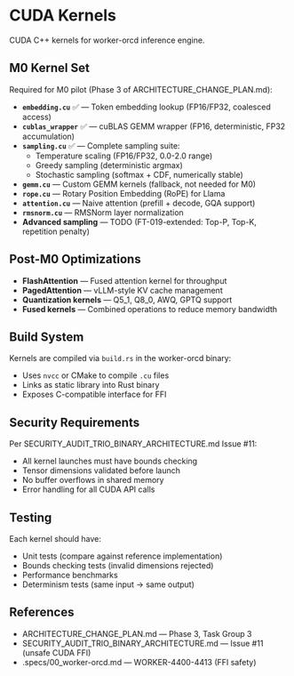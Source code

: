 # CUDA Kernels

CUDA C++ kernels for worker-orcd inference engine.

## M0 Kernel Set

Required for M0 pilot (Phase 3 of ARCHITECTURE_CHANGE_PLAN.md):

- **`embedding.cu`** ✅ — Token embedding lookup (FP16/FP32, coalesced access)
- **`cublas_wrapper`** ✅ — cuBLAS GEMM wrapper (FP16, deterministic, FP32 accumulation)
- **`sampling.cu`** ✅ — Complete sampling suite:
  - Temperature scaling (FP16/FP32, 0.0-2.0 range)
  - Greedy sampling (deterministic argmax)
  - Stochastic sampling (softmax + CDF, numerically stable)
- **`gemm.cu`** — Custom GEMM kernels (fallback, not needed for M0)
- **`rope.cu`** — Rotary Position Embedding (RoPE) for Llama
- **`attention.cu`** — Naive attention (prefill + decode, GQA support)
- **`rmsnorm.cu`** — RMSNorm layer normalization
- **Advanced sampling** — TODO (FT-019-extended: Top-P, Top-K, repetition penalty)

## Post-M0 Optimizations

- **FlashAttention** — Fused attention kernel for throughput
- **PagedAttention** — vLLM-style KV cache management
- **Quantization kernels** — Q5_1, Q8_0, AWQ, GPTQ support
- **Fused kernels** — Combined operations to reduce memory bandwidth

## Build System

Kernels are compiled via `build.rs` in the worker-orcd binary:
- Uses `nvcc` or CMake to compile `.cu` files
- Links as static library into Rust binary
- Exposes C-compatible interface for FFI

## Security Requirements

Per SECURITY_AUDIT_TRIO_BINARY_ARCHITECTURE.md Issue #11:
- All kernel launches must have bounds checking
- Tensor dimensions validated before launch
- No buffer overflows in shared memory
- Error handling for all CUDA API calls

## Testing

Each kernel should have:
- Unit tests (compare against reference implementation)
- Bounds checking tests (invalid dimensions rejected)
- Performance benchmarks
- Determinism tests (same input → same output)

## References

- ARCHITECTURE_CHANGE_PLAN.md — Phase 3, Task Group 3
- SECURITY_AUDIT_TRIO_BINARY_ARCHITECTURE.md — Issue #11 (unsafe CUDA FFI)
- .specs/00_worker-orcd.md — WORKER-4400-4413 (FFI safety)
